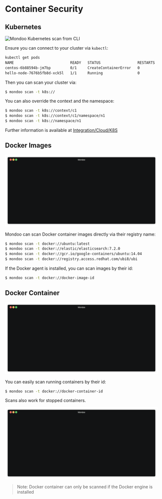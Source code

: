# Container Security

## Kubernetes

![Mondoo Kubernetes scan from CLI](../static/videos/k8s-scan.gif)

Ensure you can connect to your cluster via `kubectl`:

```bash
kubectl get pods
NAME                          READY   STATUS                 RESTARTS   AGE
centos-6b88594b-jm7bp         0/1     CreateContainerError   0          5d1h
hello-node-7676b5fb8d-xck5l   1/1     Running                0          5d1h
```

Then you can scan your cluster via:

```bash
$ mondoo scan -t k8s://
```

You can also override the context and the namespace:

```bash
$ mondoo scan -t k8s://context/c1
$ mondoo scan -t k8s://context/c1/namespace/n1
$ mondoo scan -t k8s://namespace/n1
```

Further information is available at [Integration/Cloud/K8S](../cloud/k8s.md#k8s-integration)

## Docker Images

![Mondoo Docker image scan from CLI](../static/videos/docker-image-scan.gif)

Mondoo can scan Docker container images directly via their registry name:

```bash
$ mondoo scan -t docker://ubuntu:latest
$ mondoo scan -t docker://elastic/elasticsearch:7.2.0
$ mondoo scan -t docker://gcr.io/google-containers/ubuntu:14.04
$ mondoo scan -t docker://registry.access.redhat.com/ubi8/ubi
```

If the Docker agent is installed, you can scan images by their id:

```bash
$ mondoo scan -t docker://docker-image-id
```

## Docker Container

![Mondoo Docker container scan from CLI](../static/videos/docker-container-scan.gif)

You can easily scan running containers by their id:

```bash
$ mondoo scan -t docker://docker-container-id
```

Scans also work for stopped containers.

![Mondoo stopped Docker container scan from CLI](../static/videos/docker-stopped-container-scan.gif)

> Note: Docker container can only be scanned if the Docker engine is installed
